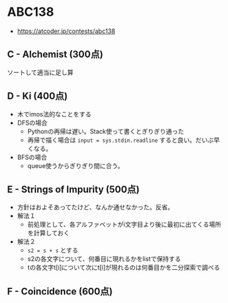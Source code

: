 # ABC138
* https://atcoder.jp/contests/abc138


## C - Alchemist (300点)
ソートして適当に足し算


## D - Ki (400点)
* 木でimos法的なことをする
* DFSの場合
  * Pythonの再帰は遅い。Stack使って書くとぎりぎり通った
  * 再帰で描く場合は `input = sys.stdin.readline` すると良い。だいぶ早くなる。
* BFSの場合
  * queue使うからぎりぎり間に合う。


## E - Strings of Impurity (500点)
* 方針はおよそあってたけど、なんか通せなかった。反省。
* 解法１
  * 前処理として、各アルファベットがi文字目より後に最初に出てくる場所を計算しておく
* 解法２
  * `s2 = s + s` とする
  * s2の各文字について、何番目に現れるかをlistで保持する
  * tの各文字t[i]について次にt[i]が現れるのは何番目かを二分探索で調べる


## F - Coincidence (600点)
